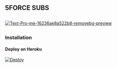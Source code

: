 ## 5FORCE SUBS
##
<a href="https://ibb.co/TmtvcDs"><img src="https://i.ibb.co/TmtvcDs/Text-Pro-me-16236ae8a522b8-removebg-preview.png" alt="Text-Pro-me-16236ae8a522b8-removebg-preview" border="0"></a>
##
### Installation
#### Deploy on Heroku
[![Deploy](https://www.herokucdn.com/deploy/button.svg)](https://heroku.com/deploy?template=https://github.com/syahrizalemano/3inline)</br>

